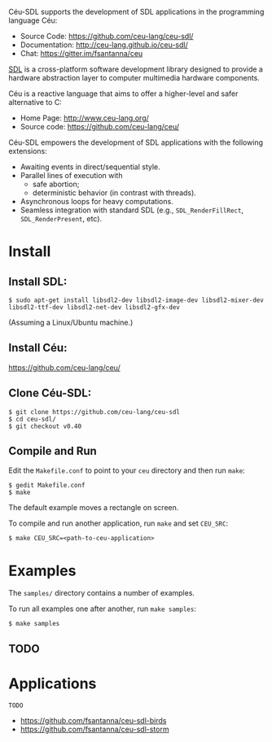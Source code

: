 Céu-SDL supports the development of SDL applications in the programming
language Céu:

- Source Code:   https://github.com/ceu-lang/ceu-sdl/
- Documentation: http://ceu-lang.github.io/ceu-sdl/
- Chat:          https://gitter.im/fsantanna/ceu

[SDL](http://www.libsdl.org/) is a cross-platform software development library
designed to provide a hardware abstraction layer to computer multimedia
hardware components.

Céu is a reactive language that aims to offer a higher-level and safer
alternative to C:

- Home Page:   http://www.ceu-lang.org/
- Source code: https://github.com/ceu-lang/ceu/

Céu-SDL empowers the development of SDL applications with the following
extensions:

- Awaiting events in direct/sequential style.
  <!-- (e.g., timers, key presses, mouse motion, etc).-->
- Parallel lines of execution with
    - safe abortion;
    - deterministic behavior (in contrast with threads).
- Asynchronous loops for heavy computations.
- Seamless integration with standard SDL (e.g., `SDL_RenderFillRect`,
  `SDL_RenderPresent`, etc).

Install
=======

## Install SDL:

```
$ sudo apt-get install libsdl2-dev libsdl2-image-dev libsdl2-mixer-dev libsdl2-ttf-dev libsdl2-net-dev libsdl2-gfx-dev
```

(Assuming a Linux/Ubuntu machine.)

## Install Céu:

https://github.com/ceu-lang/ceu/

## Clone Céu-SDL:

```
$ git clone https://github.com/ceu-lang/ceu-sdl
$ cd ceu-sdl/
$ git checkout v0.40
```

## Compile and Run

Edit the `Makefile.conf` to point to your `ceu` directory and then run `make`:

```
$ gedit Makefile.conf
$ make
```

<!--
If necessary, configure the variables in the `Makefile.conf`.
-->

The default example moves a rectangle on screen.

To compile and run another application, run `make` and set `CEU_SRC`:

```
$ make CEU_SRC=<path-to-ceu-application>
```

Examples
========

The `samples/` directory contains a number of examples.

To run all examples one after another, run `make samples`:

```
$ make samples
```

TODO
----

Applications
============

`TODO`

<!--
The Birds Tutorial
------------------
-->

- https://github.com/fsantanna/ceu-sdl-birds
- https://github.com/fsantanna/ceu-sdl-storm
